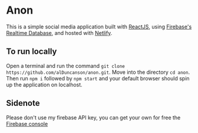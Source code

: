 # Anon

This is a simple social media application built with [ReactJS](https://reactjs.org/), using [Firebase's Realtime Database](https://firebase.google.com/docs/database/), and hosted with [Netlify](https://www.netlify.com/).

## To run locally

Open a terminal and run the command `git clone https://github.com/alDuncanson/anon.git`. Move into the directory `cd anon`. Then run `npm i` followed by `npm start` and your default browser should spin up the application on localhost.

## Sidenote
Please don't use my firebase API key, you can get your own for free the [Firebase console](https://console.firebase.google.com)
